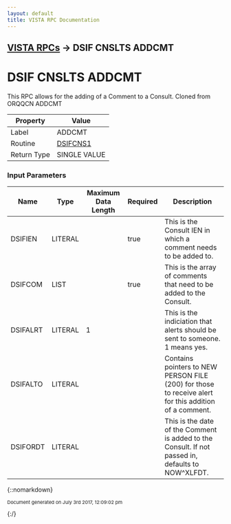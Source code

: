 ```yaml
---
layout: default
title: VISTA RPC Documentation
---
```


## [VISTA RPCs](TableOfContents) &#8594; DSIF CNSLTS ADDCMT
# DSIF CNSLTS ADDCMT

This RPC allows for the adding of a Comment to a Consult. Cloned from ORQQCN ADDCMT

Property | Value
--- | ---
Label | ADDCMT
Routine | [DSIFCNS1](http://code.osehra.org/dox/Routine_DSIFCNS1_source.html)
Return Type | SINGLE VALUE


### Input Parameters

Name | Type | Maximum Data Length | Required | Description
--- | --- | --- | --- | ---
DSIFIEN | LITERAL |  | true | This is the Consult IEN in which a comment needs to be added to.
DSIFCOM | LIST |  | true | This is the array of comments that need to be added to the Consult.
DSIFALRT | LITERAL | 1 |  | This is the indiciation that alerts should be sent to someone. 1 means yes.
DSIFALTO | LITERAL |  |  | Contains pointers to NEW PERSON FILE (200) for those to receive alert for this addition of a comment.
DSIFORDT | LITERAL |  |  | This is the date of the Comment is added to the Consult. If not passed in, defaults to NOW^XLFDT.



{::nomarkdown} <br/><p style="font-size: 11px">Document generated on July 3rd 2017, 12:09:02 pm</p>{:/}